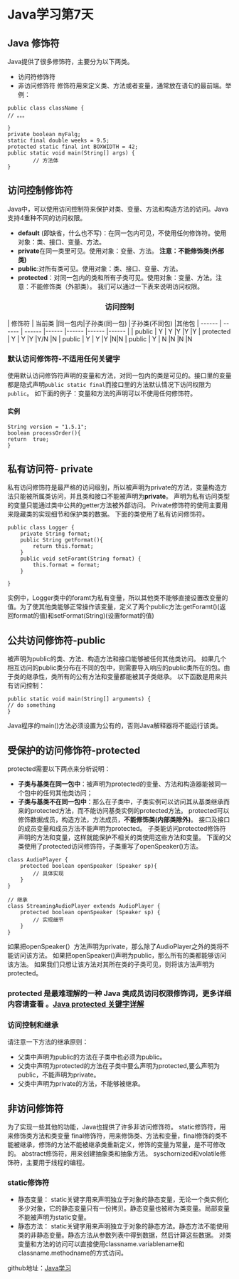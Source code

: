 # Java学习第7天
## Java 修饰符

Java提供了很多修饰符，主要分为以下两类。
* 访问符修饰符
* 非访问修饰符
修饰符用来定义类、方法或者变量，通常放在语句的最前端。举例：

```
public class className {
// 。。。
	
}
private boolean myFalg;
static final double weeks = 9.5;
protected static final int BOXWIDTH = 42;
public static void main(String[] args) {
		// 方法体	
}
```
## 访问控制修饰符
Java中，可以使用访问控制符来保护对类、变量、方法和构造方法的访问。Java支持4重种不同的访问权限。
* **default** (即缺省，什么也不写)：在同一包内可见，不使用任何修饰符。使用对象：类、接口、变量、方法。
* **private**在同一类里可见。使用对象：变量、方法。 **注意：不能修饰类(外部类)**
* **public**:对所有类可见。使用对象：类、接口、变量、方法。
* **protected**：对同一包内的类和所有子类可见。使用对象：变量、方法。注意：不能修饰类（外部类）。
我们可以通过一下表来说明访问权限。
<center><h3>访问控制</center>

| 修饰符 | 当前类 |同一包内|子孙类(同一包) |子孙类(不同包) |其他包 
| ------ | ------ | ------ |------ |------ |------ |------ |
| public | Y | Y |Y |Y |Y
| protected | Y | Y |Y |Y/N |N
| public | Y | Y |Y |N|N
| public | Y | N |N |N |N
 
### 默认访问修饰符-不适用任何关键字
使用默认访问修饰符声明的变量和方法，对同一包内的类是可见的。接口里的变量都是隐式声明`public static final`而接口里的方法默认情况下访问权限为`public`。
如下面的例子：变量和方法的声明可以不使用任何修饰符。
#### 实例
```
String version = "1.5.1";
boolean processOrder(){
return  true;
}
```
## 私有访问符- private
私有访问修饰符是最严格的访问级别，所以被声明为private的方法，变量构造方法只能被所属类访问，并且类和接口不能被声明为**private**。
声明为私有访问类型的变量只能通过类中公共的getter方法被外部访问。
Private修饰符的使用主要用来隐藏类的实现细节和保护类的数据。
下面的类使用了私有访问修饰符。
```
public class Logger {
	private String format;
	public String getFormat(){
		return this.format;
	}
	public void setForamt(String format) {
		this.format = format;
	}

}
```
实例中，Logger类中的foramt为私有变量，所以其他类不能够直接设置改变量的值。为了使其他类能够正常操作该变量，定义了两个public方法:getForamt()(返回format的值)和setFormat(String)(设置format的值)
## 公共访问修饰符-public
被声明为public的类、方法、构造方法和接口能够被任何其他类访问。
如果几个相互访问的public类分布在不同的包中，则需要导入响应的public类所在的包。由于类的继承性，类所有的公有方法和变量都能被其子类继承。
以下函数是用来共有访问控制：
```
public static void main(String[] argumemts) {
// do something
}
```
Java程序的main()方法必须设置为公有的，否则Java解释器将不能运行该类。
## 受保护的访问修饰符-protected
protected需要以下两点来分析说明：
* **子类与基类在同一包中**：被声明为protected的变量、方法和构造器能被同一个包中的任何其他类访问；
* **子类与基类不在同一包中**：那么在子类中，子类实例可以访问其从基类继承而来的protected方法，而不能访问基类实例的protected方法。
protected可以修饰数据成员，构造方法，方法成员，**不能修饰类(内部类除外)**。
接口及接口的成员变量和成员方法不能声明为protected。
子类能访问protected修饰符声明的方法和变量，这样就能保护不相关的类使用这些方法和变量。
下面的父类使用了protected访问修饰符，子类重写了openSpeaker()方法。

```
class AudioPlayer {
	protected boolean openSpeaker (Speaker sp){
		// 具体实现
	}
}

// 继承
class StreamingAudioPlayer extends AudioPlayer {
	protected boolean openSpeaker (Speaker sp) {
		// 实现细节
	}
}
```
如果把openSpeaker(）方法声明为private，那么除了AudioPlayer之外的类将不能访问该方法。
如果把openSpeaker()声明为public，那么所有的类都能够访问该方法。
如果我们只想让该方法对其所在类的子类可见，则将该方法声明为protected。

### protected 是最难理解的一种 Java 类成员访问权限修饰词，更多详细内容请查看 。[Java protected 关键字详解](https://www.runoob.com/w3cnote/java-protected-keyword-detailed-explanation.html)

### 访问控制和继承
请注意一下方法的继承原则：
* 父类中声明为public的方法在子类中也必须为public。
* 父类中声明为protected的方法在子类中要么声明为protected,要么声明为public，不能声明为private。
* 父类中声明为private的方法，不能够被继承。

## 非访问修饰符
为了实现一些其他的功能，Java也提供了许多非访问修饰符。
static修饰符，用来修饰类方法和类变量
final修饰符，用来修饰类、方法和变量，final修饰的类不能被继承，修饰的方法不能被继承类重新定义，修饰的变量为常量，是不可修改的。
abstract修饰符，用来创建抽象类和抽象方法。
syschornized和volatile修饰符，主要用于线程的编程。
### static修饰符
* 静态变量：
 static关键字用来声明独立于对象的静态变量，无论一个类实例化多少对象，它的静态变量只有一份拷贝。静态变量也被称为类变量。局部变量不能被声明为static变量。
* 静态方法：
static关键字用来声明独立于对象的静态方法。静态方法不能使用类的非静态变量。静态方法从参数列表中得到数据，然后计算这些数据。
对类变量和方法的访问可以直接使用classname.variablename和classname.methodname的方式访问。

github地址：[Java学习](https://github.com/shaveKevin/SKJAVALearning)




